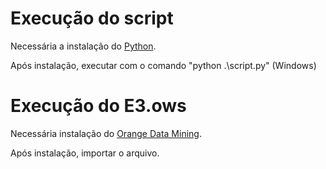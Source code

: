 # Execução do script

Necessária a instalação do [Python](https://www.python.org/downloads/).

Após instalação, executar com o comando "python .\script.py" (Windows)

# Execução do E3.ows

Necessária instalação do [Orange Data Mining](https://orangedatamining.com/download/#windows).

Após instalação, importar o arquivo.
